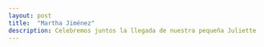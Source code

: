 ```yaml
---
layout: post
title:  "Martha Jiménez"
description: Celebremos juntos la llegada de nuestra pequeña Juliette 
---
```


